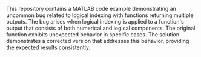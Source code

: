This repository contains a MATLAB code example demonstrating an uncommon bug related to logical indexing with functions returning multiple outputs. The bug arises when logical indexing is applied to a function's output that consists of both numerical and logical components.  The original function exhibits unexpected behavior in specific cases. The solution demonstrates a corrected version that addresses this behavior, providing the expected results consistently.